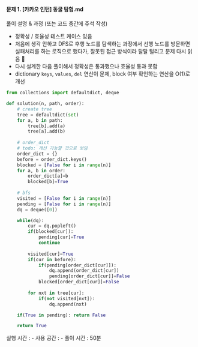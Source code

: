 #### 문제 1. [카카오 인턴] 동굴 탐험.md

풀이 설명 & 과정 (또는 코드 중간에 주석 작성)  
- 정확성 / 효율성 테스트 케이스 있음
- 처음에 생각 안하고 DFS로 후행 노드를 탐색하는 과정에서 선행 노드를 방문하면 실패처리를 하는 로직으로 했다가, 잘못된 접근 방식이라 탈탈 털리고 문제 다시 읽음 🤗
- 다시 설계한 다음 풀이해서 정확성은 통과했으나 효율성 통과 못함
- dictionary `keys`, `values`, `del` 연산이 문제, block 여부 확인하는 연산을 O(1)로 개선

```python
from collections import defaultdict, deque

def solution(n, path, order): 
    # create tree
    tree = defaultdict(set)
    for a, b in path:
        tree[b].add(a)
        tree[a].add(b)
    
    # order_dict
    # todo: 개선 가능할 것으로 보임
    order_dict = {}
    before = order_dict.keys()
    blocked = [False for i in range(n)]
    for a, b in order:
        order_dict[a]=b
        blocked[b]=True
        
    # bfs
    visited = [False for i in range(n)]
    pending = [False for i in range(n)]
    dq = deque([0])

    while(dq):
        cur = dq.popleft()
        if(blocked[cur]):
            pending[cur]=True
            continue
        
        visited[cur]=True
        if(cur in before):
            if(pending[order_dict[cur]]):
                dq.append(order_dict[cur])
                pending[order_dict[cur]]=False
            blocked[order_dict[cur]]=False
            
        for nxt in tree[cur]:
            if(not visited[nxt]):
                dq.append(nxt)

    if(True in pending): return False

    return True
```

실행 시간 : -
사용 공간 : -
풀이 시간 : 50분
